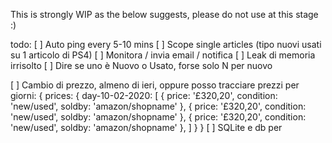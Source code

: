 This is strongly WIP as the below suggests, please do not use at this stage :)

todo:
[ ] Auto ping every 5-10 mins
[ ] Scope single articles (tipo nuovi usati su 1 articolo di PS4)
[ ] Monitora / invia email / notifica
[ ] Leak di memoria irrisolto
[ ] Dire se uno è Nuovo o Usato, forse solo N per nuovo

[ ] Cambio di prezzo, almeno di ieri, oppure posso tracciare prezzi per giorni:
{
    prices: {
        day-10-02-2020: [
            { price: '£320,20', condition: 'new/used', soldby: 'amazon/shopname' },
            { price: '£320,20', condition: 'new/used', soldby: 'amazon/shopname' },
            { price: '£320,20', condition: 'new/used', soldby: 'amazon/shopname' },
        ]
    }
}
[ ] SQLite e db per 
